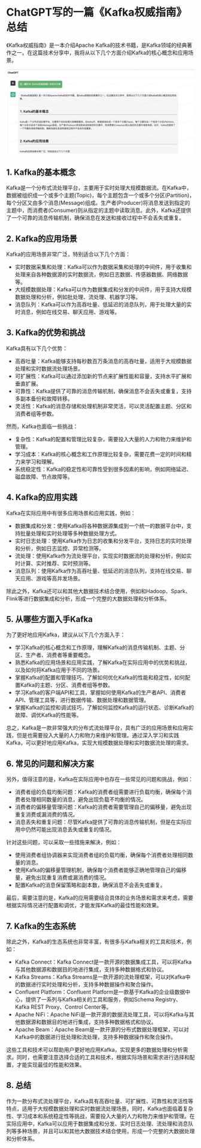 # ChatGPT写的一篇《Kafka权威指南》总结

《Kafka权威指南》是一本介绍Apache Kafka的技术书籍，是Kafka领域的经典著作之一。在这篇技术分享中，我将从以下几个方面介绍Kafka的核心概念和应用场景。

<p><img src="image/chatgpt.jpg" alt="chatpgt" /></p>



## 1. Kafka的基本概念

Kafka是一个分布式流处理平台，主要用于实时处理大规模数据流。在Kafka中，数据被组织成一个或多个主题(Topic)，每个主题包含一个或多个分区(Partition)，每个分区又由多个消息(Message)组成。生产者(Producer)将消息发送到指定的主题中，而消费者(Consumer)则从指定的主题中读取消息。此外，Kafka还提供了一个可靠的消息传输机制，确保消息在发送和接收过程中不会丢失或重复。



## 2. Kafka的应用场景

Kafka的应用场景非常广泛，特别适合以下几个方面：

- 实时数据采集和处理：Kafka可以作为数据采集和处理的中间件，用于收集和处理来自各种数据源的实时数据流，例如日志数据、传感器数据、网络数据等。
- 大规模数据处理：Kafka可以作为数据集成和分发的中间件，用于支持大规模数据处理和分析，例如批处理、流处理、机器学习等。
- 消息队列：Kafka可以作为高吞吐量、低延迟的消息队列，用于处理大量的实时消息，例如在线交易、聊天应用、游戏等。



## 3. Kafka的优势和挑战

Kafka具有以下几个优势：

- 高吞吐量：Kafka能够支持每秒数百万条消息的高吞吐量，适用于大规模数据处理和实时数据流处理场景。
- 可扩展性：Kafka可以通过添加新的节点来扩展性能和容量，支持水平扩展和垂直扩展。
- 可靠性：Kafka提供了可靠的消息传输机制，确保消息不会丢失或重复，支持多副本备份和故障转移。
- 灵活性：Kafka的消息存储和处理机制非常灵活，可以灵活配置主题、分区和消费者组等参数。

然而，Kafka也面临一些挑战：

- 复杂性：Kafka的配置和管理比较复杂，需要投入大量的人力和物力来维护和管理。
- 学习成本：Kafka的核心概念和工作原理比较复杂，需要花费一定的时间和精力来学习和理解。
- 系统稳定性：Kafka的稳定性和可靠性受到很多因素的影响，例如网络延迟、磁盘故障、节点故障等。



## 4. Kafka的应用实践

Kafka在实际应用中有很多应用场景和应用实践，例如：

- 数据集成和分发：使用Kafka将各种数据源集成到一个统一的数据平台中，支持批量处理和实时处理等多种数据处理方式。
- 实时日志处理：使用Kafka作为日志的收集和分发平台，支持日志的实时处理和分析，例如日志监控、异常检测等。
- 流处理：使用Kafka作为流处理平台，实现实时数据流的处理和分析，例如实时计算、实时推荐、实时预测等。
- 消息队列：使用Kafka作为高吞吐量、低延迟的消息队列，支持在线交易、聊天应用、游戏等高并发场景。

除此之外，Kafka还可以和其他大数据技术结合使用，例如和Hadoop、Spark、Flink等进行数据集成和分析，形成一个完整的大数据处理和分析体系。



## 5. 从哪些方面入手Kafka

为了更好地应用Kafka，建议从以下几个方面入手：

- 学习Kafka的核心概念和工作原理，理解Kafka的消息传输机制、主题、分区、生产者、消费者等重要概念。
- 熟悉Kafka的应用场景和应用实践，了解Kafka在实际应用中的优势和挑战，以及如何将Kafka应用于不同的场景。
- 掌握Kafka的配置和管理技巧，了解如何优化Kafka的性能和稳定性，如何配置Kafka的主题、分区、消费者组等参数。
- 学习Kafka的客户端API和工具，掌握如何使用Kafka的生产者API、消费者API、管理工具等，进行数据传输、数据处理和数据管理。
- 掌握Kafka的监控和调试技巧，了解如何监控Kafka的运行状态、诊断Kafka的故障、调优Kafka的性能等。



总之，Kafka是一款非常强大的分布式流处理平台，具有广泛的应用场景和应用实践，但是也需要投入大量的人力和物力来维护和管理。通过深入学习和实践Kafka，可以更好地应用Kafka，实现大规模数据处理和实时数据流处理的需求。



## 6. 常见的问题和解决方案

另外，值得注意的是，Kafka在实际应用中也存在一些常见的问题和挑战，例如：

- 消费者组的负载均衡问题：Kafka的消费者组需要进行负载均衡，确保每个消费者处理相同数量的消息，避免出现负载不均衡的情况。
- 消费者的偏移量管理问题：Kafka的消费者需要管理自己的偏移量，避免出现重复消费或漏消费的情况。
- 消息丢失和重复问题：尽管Kafka提供了可靠的消息传输机制，但是在实际应用中仍然可能出现消息丢失或重复的情况。

针对这些问题，可以采取一些措施来解决，例如：

- 使用消费者组协调器来实现消费者组的负载均衡，确保每个消费者处理相同数量的消息。
- 使用Kafka的偏移量管理机制，确保每个消费者能够正确地管理自己的偏移量，避免出现重复消费或漏消费的情况。
- 配置Kafka的消息保留策略和副本数，确保消息不会丢失或重复。

最后，需要注意的是，Kafka的应用需要结合具体的业务场景和需求来考虑，需要根据实际情况进行配置和调优，才能发挥Kafka的最佳性能和效果。



## 7. Kafka的生态系统


除此之外，Kafka的生态系统也非常丰富，有很多与Kafka相关的工具和技术，例如：

- Kafka Connect：Kafka Connect是一款开源的数据集成工具，可以将Kafka与其他数据源和数据目的地进行集成，支持多种数据格式和协议。
- Kafka Streams：Kafka Streams是一款开源的流处理框架，可以对Kafka中的数据进行实时处理和分析，支持多种数据操作和聚合操作。
- Confluent Platform：Confluent Platform是一款基于Kafka的企业级数据中心，提供了一系列与Kafka相关的工具和服务，例如Schema Registry、Kafka REST Proxy、Control Center等。
- Apache NiFi：Apache NiFi是一款开源的数据流处理工具，可以将Kafka与其他数据源和数据目的地进行集成，支持多种数据格式和协议。
- Apache Beam：Apache Beam是一款开源的分布式数据处理框架，可以对Kafka中的数据进行批处理和流处理，支持多种数据操作和聚合操作。

这些工具和技术可以帮助用户更好地应用Kafka，实现更多的数据处理和分析需求。同时，也需要注意选择合适的工具和技术，根据实际场景和需求进行选择和配置，才能实现最佳的性能和效果。



## 8. 总结

作为一款分布式流处理平台，Kafka具有高吞吐量、可扩展性、可靠性和灵活性等特点，适用于大规模数据处理和实时数据流处理场景。同时，Kafka也面临着复杂性、学习成本和系统稳定性等挑战，需要投入大量的人力和物力来维护和管理。在实际应用中，Kafka可以应用于数据集成和分发、实时日志处理、流处理和消息队列等多种场景，并且可以和其他大数据技术结合使用，形成一个完整的大数据处理和分析体系。